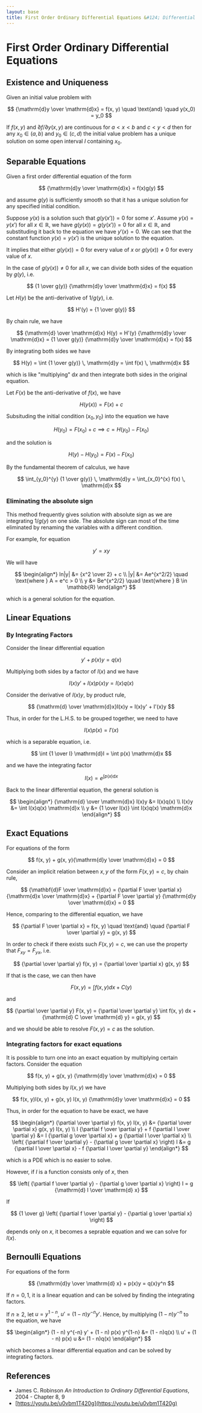 ```yaml
---
layout: base
title: First Order Ordinary Differential Equations &#124; Differential Equations
---
```


# First Order Ordinary Differential Equations

## Existence and Uniqueness

Given an initial value problem with

$$
{\mathrm{d}y \over \mathrm{d}x} = f(x, y) \quad \text{and} \quad y(x_0) = y_0
$$

If $f(x, y)$ and $\partial f / \partial y (x, y)$ are continuous for $a < x < b$ and $c < y < d$
then for any $x_0 \in (a, b)$ and $y_0 \in (c, d)$ the initial value problem has a unique solution on some open interval $I$ containing $x_0$.

## Separable Equations

Given a first order differential equation of the form

$$
{\mathrm{d}y \over \mathrm{d}x} = f(x)g(y)
$$

and assume $g(y)$ is sufficiently smooth so that it has a unique solution for any specified initial condition.

Suppose $y(x)$ is a solution such that $g(y(x')) = 0$ for some $x'$.
Assume $y(x) = y(x')$ for all $x \in \mathbb{R}$, we have $g(y(x)) = g(y(x')) = 0$ for all $x \in \mathbb{R}$,
and substituding it back to the equation we have $y'(x) = 0$.
We can see that the constant function $y(x) = y(x')$ is the unique solution to the equation.

It implies that either $g(y(x)) = 0$ for every value of $x$ or $g(y(x)) \not = 0$ for every value of $x$.

In the case of $g(y(x)) \not = 0$ for all $x$, we can divide both sides of the equation by $g(y)$, i.e.

$$
{1 \over g(y)} {\mathrm{d}y \over \mathrm{d}x} = f(x)
$$

Let $H(y)$ be the anti-derivative of $1/g(y)$, i.e.

$$
H'(y) = {1 \over g(y)}
$$

By chain rule, we have

$$
{\mathrm{d} \over \mathrm{d}x} H(y) = H'(y) {\mathrm{d}y \over \mathrm{d}x} = {1 \over g(y)} {\mathrm{d}y \over \mathrm{d}x} = f(x)
$$

By integrating both sides we have

$$
H(y) = \int {1 \over g(y)} \, \mathrm{d}y = \int f(x) \, \mathrm{d}x
$$

which is like "multiplying" $\mathrm{d}x$ and then integrate both sides in the original equation.

Let $F(x)$ be the anti-derivative of $f(x)$, we have

$$
H(y(x)) = F(x) + c
$$

Subsituding the initial condition $(x_0, y_0)$ into the equation we have

$$
H(y_0) = F(x_0) + c \implies c = H(y_0) - F(x_0)
$$

and the solution is

$$
H(y) - H(y_0) = F(x) - F(x_0)
$$

By the fundamental theorem of calculus, we have

$$
\int_{y_0}^{y} {1 \over g(y)} \, \mathrm{d}y = \int_{x_0}^{x} f(x) \, \mathrm{d}x
$$

### Eliminating the absolute sign

This method frequently gives solution with absolute sign as we are integrating $1/g(y)$ on one side.
The absolute sign can most of the time eliminated by renaming the variables with a different condition.

For example, for equation

$$
y' = xy
$$

We will have

$$
\begin{align*}
ln|y| &= {x^2 \over 2} + c \\
|y| &= Ae^{x^2/2} \quad \text{where } A = e^c > 0 \\
y &= Be^{x^2/2} \quad \text{where } B \in \mathbb{R}
\end{align*}
$$

which is a general solution for the equation.

## Linear Equations

### By Integrating Factors

Consider the linear differential equation

$$
y' + p(x)y = q(x)
$$

Multiplying both sides by a factor of $I(x)$ and we have

$$
I(x)y' + I(x)p(x)y = I(x)q(x)
$$

Consider the derivative of $I(x)y$, by product rule,

$$
{\mathrm{d} \over \mathrm{d}x}I(x)y = I(x)y' + I'(x)y
$$

Thus, in order for the L.H.S. to be grouped together, we need to have

$$
I(x)p(x) = I'(x)
$$

which is a separable equation, i.e.

$$
\int {1 \over I} \mathrm{d}I = \int p(x) \mathrm{d}x
$$

and we have the integrating factor

$$
I(x) = e^{\int p(x) \mathrm{d}x}
$$

Back to the linear differential equation, the general solution is

$$
\begin{align*}
{\mathrm{d} \over \mathrm{d}x} I(x)y &= I(x)q(x) \\
I(x)y &= \int I(x)q(x) \mathrm{d}x \\
y &= {1 \over I(x)} \int I(x)q(x) \mathrm{d}x
\end{align*}
$$

## Exact Equations

For equations of the form

$$
f(x, y) + g(x, y){\mathrm{d}y \over \mathrm{d}x} = 0
$$

Consider an implicit relation between $x, y$ of the form $F(x, y) = c$, by chain rule,

$$
{\mathbf{d}F \over \mathrm{d}x} = {\partial F \over \partial x} {\mathrm{d}x \over \mathrm{d}x} + {\partial F \over \partial y} {\mathrm{d}y \over \mathrm{d}x} = 0
$$

Hence, comparing to the differential equation, we have

$$
{\partial F \over \partial x} = f(x, y) \quad \text{and} \quad {\partial F \over \partial y} = g(x, y)
$$

In order to check if there exists such $F(x, y) = c$, we can use the property that $F_{xy} = F_{yx}$, i.e.

$$
{\partial \over \partial y} f(x, y) = {\partial \over \partial x} g(x, y)
$$

If that is the case, we can then have

$$
F(x, y) = \int f(x, y) dx + C(y)
$$

and

$$
{\partial \over \partial y} F(x, y) = {\partial \over \partial y} \int f(x, y) dx + {\mathrm{d} C \over \mathrm{d} y} = g(x, y)
$$

and we should be able to resolve $F(x, y) = c$ as the solution.

### Integrating factors for exact equations

It is possible to turn one into an exact equation by multiplying certain factors. Consider the equation

$$
f(x, y) + g(x, y) {\mathrm{d}y \over \mathrm{d}x} = 0
$$

Multiplying both sides by $I(x, y)$ we have

$$
f(x, y)I(x, y) + g(x, y) I(x, y) {\mathrm{d}y \over \mathrm{d}x} = 0
$$

Thus, in order for the equation to have be exact, we have

$$
\begin{align*}
{\partial \over \partial y} f(x, y) I(x, y) &= {\partial \over \partial x} g(x, y) I(x, y) \\
I {\partial f \over \partial y} + f {\partial I \over \partial y} &= I {\partial g \over \partial x} + g {\partial I \over \partial x}  \\
\left( {\partial f \over \partial y} - {\partial g \over \partial x} \right) I &= g {\partial I \over \partial x} - f {\partial I \over \partial y}
\end{align*}
$$

which is a PDE which is no easier to solve.

However, if $I$ is a function consists only of $x$, then

$$
\left( {\partial f \over \partial y} - {\partial g \over \partial x} \right) I = g {\mathrm{d} I \over \mathrm{d} x}
$$

If

$$
{1 \over g} \left( {\partial f \over \partial y} - {\partial g \over \partial x} \right)
$$

depends only on $x$, it becomes a seprable equation and we can solve for $I(x)$.

## Bernoulli Equations

For equations of the form

$$
{\mathrm{d}y \over \mathrm{d} x} + p(x)y = q(x)y^n
$$

If $n = 0, 1$, it is a linear equation and can be solved by finding the integrating factors.

If $n \ge 2$, let $u = y^{1-n}$, $u' = (1 - n) y^{-n} y'$.
Hence, by multiplying $(1 - n) y^{-n}$ to the equation, we have

$$
\begin{align*}
(1 - n) y^{-n} y' + (1 - n) p(x) y^{1-n} &= (1 - n)q(x) \\
u' + (1 - n) p(x) u &= (1 - n)q(x)
\end{align*}
$$

which becomes a linear differential equation and can be solved by integrating factors.

## References

* James C. Robinson _An Introduction to Ordinary Differential Equations_, 2004 - Chapter 8, 9
* [https://youtu.be/u0vbm1T420g](https://youtu.be/u0vbm1T420g)
